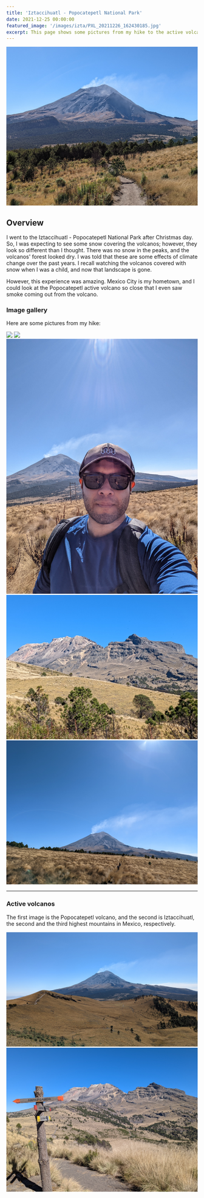 ```yaml
---
title: 'Iztaccihuatl - Popocatepetl National Park'
date: 2021-12-25 00:00:00
featured_image: '/images/izta/PXL_20211226_162430185.jpg'
excerpt: This page shows some pictures from my hike to the active volcanos outside Mexico City.
---
```


![](/images/izta/PXL_20211226_162430185.jpg)

## Overview

I went to the Iztaccihuatl - Popocatepetl National Park after Christmas day. So, I was expecting to see some snow covering the volcanos; however, they look so different than I thought. There was no snow in the peaks, and the volcanos' forest looked dry. I was told that these are some effects of climate change over the past years. I recall watching the volcanos covered with snow when I was a child, and now that landscape is gone. 

However, this experience was amazing. Mexico City is my hometown, and I could look at the Popocatepetl active volcano so close that I even saw smoke coming out from the volcano.

### Image gallery

Here are some pictures from my hike:

<div class="gallery" data-columns="2">
	<img src="/images/izta/PXL_20211226_160301803.jpg">
	<img src="/images/izta/PXL_20211226_162607664.jpg">
	<img src="/images/izta/PXL_20211226_184526726.jpg">
	<img src="/images/izta/PXL_20211226_161757359.jpg">
	<img src="/images/izta/PXL_20211226_190010698.jpg">
</div>

---

### Active volcanos

The first image is the Popocatepetl volcano, and the second is Iztaccihuatl, the second and the third highest mountains in Mexico, respectively.   

<div class="gallery" data-columns="1">
	<img src="/images/izta/PXL_20211226_181027700.jpg">
	<img src="/images/izta/PXL_20211226_171317669.jpg">
</div>
